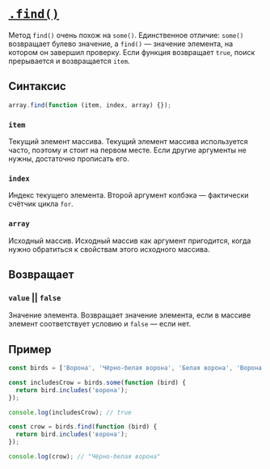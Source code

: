 # [`.find()`](../index.md)

Метод `find()` очень похож на `some()`. Единственное отличие: `some()` возвращает булево значение, а `find()` — значение элемента, на котором он завершил проверку. Если функция возвращает `true`, поиск прерывается и возвращается `item`.

## Синтаксис

```js
array.find(function (item, index, array) {});
```

### `item`

Текущий элемент массива. Текущий элемент массива используется часто, поэтому и стоит на первом месте. Если другие аргументы не нужны, достаточно прописать его.

### `index`

Индекс текущего элемента. Второй аргумент колбэка — фактически счётчик цикла `for`.

### `array`

Исходный массив. Исходный массив как аргумент пригодится, когда нужно обратиться к свойствам этого исходного массива.

## Возвращает

### `value` || `false`

Значение элемента. Возвращает значение элемента, если в массиве элемент соответствует условию и `false` — если нет.

## Пример

```js
const birds = ['Ворона', 'Чёрно-белая ворона', 'Белая ворона', 'Ворона обыкновенная'];

const includesCrow = birds.some(function (bird) {
  return bird.includes('ворона');
});

console.log(includesCrow); // true

const crow = birds.find(function (bird) {
  return bird.includes('ворона');
});

console.log(crow); // "Чёрно-белая ворона"
```
